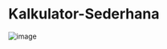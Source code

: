 # Kalkulator-Sederhana
![image](https://user-images.githubusercontent.com/59316805/114312828-41c9cb00-9b1e-11eb-9c49-0d87f154ddd0.png)
